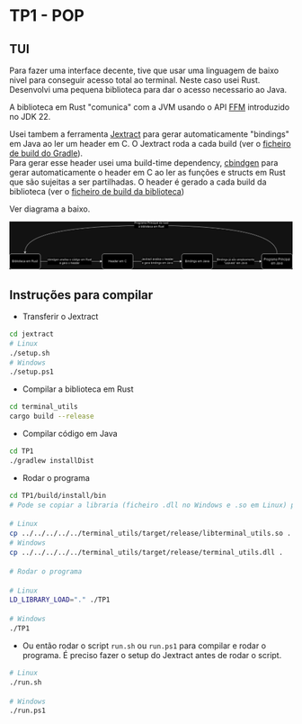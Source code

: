 # TP1 - POP

## TUI

Para fazer uma interface decente, tive que usar uma linguagem de baixo nivel para conseguir acesso total ao terminal. Neste caso usei Rust. Desenvolvi uma  pequena biblioteca para dar o acesso necessario ao Java.

A biblioteca em Rust "comunica" com a JVM usando o API [FFM](https://openjdk.org/jeps/454) introduzido no JDK 22.

Usei tambem a ferramenta [Jextract](https://jdk.java.net/jextract/) para gerar automaticamente "bindings" em Java ao ler um header em C. O Jextract roda a cada build (ver o [ficheiro de build do Gradle](/TP1/build.gradle.kts#L25)).  
Para gerar esse header usei uma build-time dependency, [cbindgen](https://github.com/mozilla/cbindgen) para gerar automaticamente o header em C ao ler as funções e structs em Rust que são sujeitas a ser partilhadas. O header é gerado a cada build da biblioteca (ver o [ficheiro de build da biblioteca](/terminal_utils/build.rs))

Ver diagrama a baixo.

![Diagrama do funcionamento tp1](/diagrama%20tp1.drawio.png)

## Instruções para compilar

- Transferir o Jextract

```bash
cd jextract
# Linux
./setup.sh
# Windows
./setup.ps1
```

- Compilar a biblioteca em Rust

```bash
cd terminal_utils
cargo build --release
```

- Compilar código em Java

```bash
cd TP1
./gradlew installDist
```

- Rodar o programa

```bash
cd TP1/build/install/bin
# Pode se copiar a libraria (ficheiro .dll no Windows e .so em Linux) para esta pasta

# Linux
cp ../../../../../terminal_utils/target/release/libterminal_utils.so .
# Windows
cp ../../../../../terminal_utils/target/release/terminal_utils.dll .

# Rodar o programa

# Linux
LD_LIBRARY_LOAD="." ./TP1

# Windows 
./TP1
```

- Ou então rodar o script `run.sh` ou `run.ps1` para compilar e rodar o programa. É preciso fazer o setup do Jextract antes de rodar o script.

```bash
# Linux
./run.sh

# Windows
./run.ps1
```

